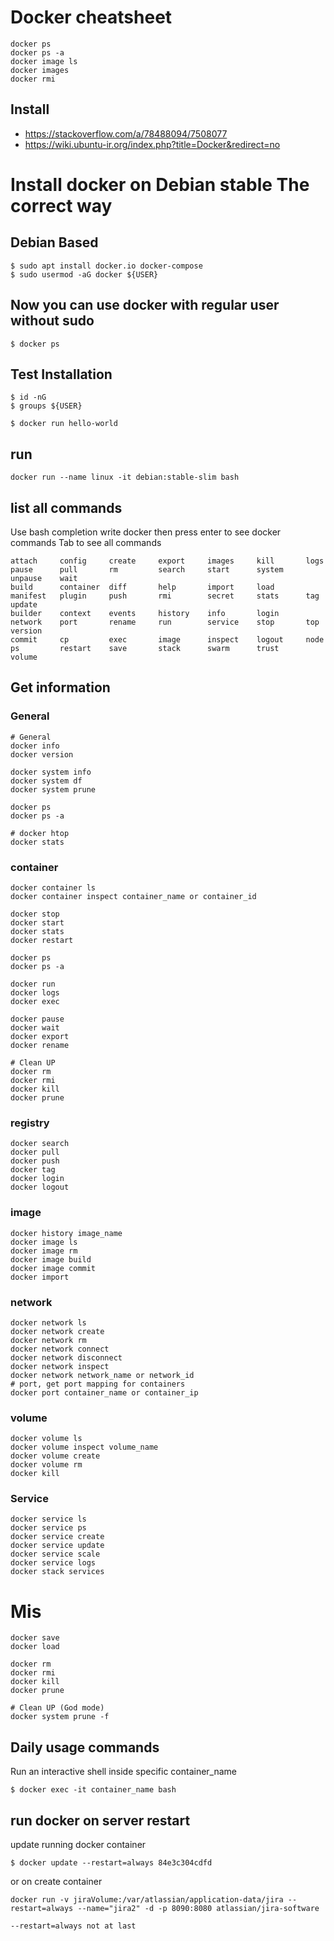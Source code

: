 # Docker cheatsheet
```
docker ps 
docker ps -a
docker image ls
docker images
docker rmi 
```
## Install

* https://stackoverflow.com/a/78488094/7508077
* https://wiki.ubuntu-ir.org/index.php?title=Docker&redirect=no

# Install docker on Debian stable The correct way

 ## Debian Based
 
 ```
 $ sudo apt install docker.io docker-compose
 $ sudo usermod -aG docker ${USER}
```

## Now you can use docker with regular user without sudo
```
$ docker ps
```

## Test Installation
```
$ id -nG
$ groups ${USER}

$ docker run hello-world
```

## run
```
docker run --name linux -it debian:stable-slim bash
```

## list all commands
Use bash completion write docker then press enter to see docker commands
Tab to see all commands

```
attach     config     create     export     images     kill       logs       pause      pull       rm         search     start      system     unpause    wait
build      container  diff       help       import     load       manifest   plugin     push       rmi        secret     stats      tag        update     
builder    context    events     history    info       login      network    port       rename     run        service    stop       top        version    
commit     cp         exec       image      inspect    logout     node       ps         restart    save       stack      swarm      trust      volume
```

## Get information

### General
```
# General
docker info
docker version

docker system info 
docker system df
docker system prune

docker ps
docker ps -a

# docker htop
docker stats
```

### container
```
docker container ls
docker container inspect container_name or container_id

docker stop
docker start
docker stats
docker restart

docker ps
docker ps -a

docker run
docker logs
docker exec

docker pause
docker wait
docker export
docker rename

# Clean UP
docker rm
docker rmi
docker kill
docker prune
```

### registry
```
docker search
docker pull
docker push
docker tag
docker login
docker logout
```

### image
```
docker history image_name
docker image ls
docker image rm
docker image build
docker image commit
docker import
```

### network
```
docker network ls
docker network create
docker network rm
docker network connect
docker network disconnect
docker network inspect
docker network network_name or network_id
# port, get port mapping for containers
docker port container_name or container_ip
```

### volume
```
docker volume ls 
docker volume inspect volume_name
docker volume create
docker volume rm
docker kill 
```

### Service
```
docker service ls
docker service ps
docker service create
docker service update
docker service scale
docker service logs
docker stack services
```

# Mis
```
docker save
docker load

docker rm
docker rmi
docker kill
docker prune

# Clean UP (God mode)
docker system prune -f

```

## Daily usage commands

Run an interactive shell inside specific container_name
```
$ docker exec -it container_name bash
```


## run docker on server restart 

update running docker container 

`$ docker update --restart=always 84e3c304cdfd`

or on create container

`docker run -v jiraVolume:/var/atlassian/application-data/jira --restart=always --name="jira2" -d -p 8090:8080 atlassian/jira-software`

```
--restart=always not at last
```

